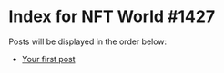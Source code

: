 # Index for NFT World #1427
Posts will be displayed in the order below:

- [Your first post](./001-first.md)

